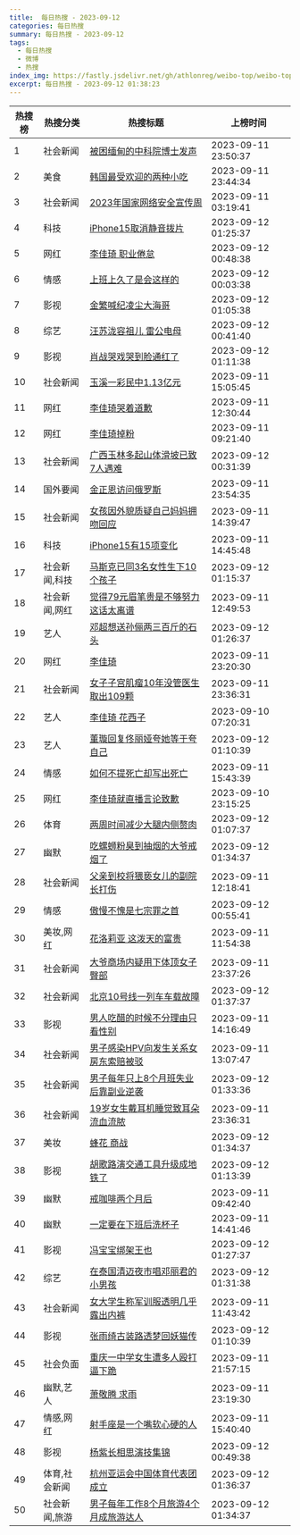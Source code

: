 ```yaml
---
title:  每日热搜 - 2023-09-12
categories: 每日热搜
summary: 每日热搜 - 2023-09-12
tags:
  - 每日热搜
  - 微博
  - 热搜
index_img: https://fastly.jsdelivr.net/gh/athlonreg/weibo-top/weibo-top.jpeg
excerpt: 每日热搜 - 2023-09-12 01:38:23
---
```


| 热搜榜 | 热搜分类 | 热搜标题 | 上榜时间 |
| --- | --- | --- | --- |
| 1 | 社会新闻 | [被困缅甸的中科院博士发声](https://s.weibo.com/weibo%3Fq%3D%2523%E8%A2%AB%E5%9B%B0%E7%BC%85%E7%94%B8%E7%9A%84%E4%B8%AD%E7%A7%91%E9%99%A2%E5%8D%9A%E5%A3%AB%E5%8F%91%E5%A3%B0%2523) | 2023-09-11 23:50:37 | 
| 2 | 美食 | [韩国最受欢迎的两种小吃](https://s.weibo.com/weibo%3Fq%3D%2523%E9%9F%A9%E5%9B%BD%E6%9C%80%E5%8F%97%E6%AC%A2%E8%BF%8E%E7%9A%84%E4%B8%A4%E7%A7%8D%E5%B0%8F%E5%90%83%2523) | 2023-09-11 23:44:34 | 
| 3 | 社会新闻 | [2023年国家网络安全宣传周](https://s.weibo.com/weibo%3Fq%3D%25232023%E5%B9%B4%E5%9B%BD%E5%AE%B6%E7%BD%91%E7%BB%9C%E5%AE%89%E5%85%A8%E5%AE%A3%E4%BC%A0%E5%91%A8%2523) | 2023-09-11 03:19:41 | 
| 4 | 科技 | [iPhone15取消静音拨片](https://s.weibo.com/weibo%3Fq%3D%2523iPhone15%E5%8F%96%E6%B6%88%E9%9D%99%E9%9F%B3%E6%8B%A8%E7%89%87%2523) | 2023-09-12 01:25:37 | 
| 5 | 网红 | [李佳琦 职业倦怠](https://s.weibo.com/weibo%3Fq%3D%2523%E6%9D%8E%E4%BD%B3%E7%90%A6%20%E8%81%8C%E4%B8%9A%E5%80%A6%E6%80%A0%2523) | 2023-09-12 00:48:38 | 
| 6 | 情感 | [上班上久了是会这样的](https://s.weibo.com/weibo%3Fq%3D%2523%E4%B8%8A%E7%8F%AD%E4%B8%8A%E4%B9%85%E4%BA%86%E6%98%AF%E4%BC%9A%E8%BF%99%E6%A0%B7%E7%9A%84%2523) | 2023-09-12 00:03:38 | 
| 7 | 影视 | [金繁喊纪凌尘大海哥](https://s.weibo.com/weibo%3Fq%3D%2523%E9%87%91%E7%B9%81%E5%96%8A%E7%BA%AA%E5%87%8C%E5%B0%98%E5%A4%A7%E6%B5%B7%E5%93%A5%2523) | 2023-09-12 01:05:38 | 
| 8 | 综艺 | [汪苏泷容祖儿 雷公电母](https://s.weibo.com/weibo%3Fq%3D%2523%E6%B1%AA%E8%8B%8F%E6%B3%B7%E5%AE%B9%E7%A5%96%E5%84%BF%20%E9%9B%B7%E5%85%AC%E7%94%B5%E6%AF%8D%2523) | 2023-09-12 00:41:40 | 
| 9 | 影视 | [肖战哭戏哭到脸通红了](https://s.weibo.com/weibo%3Fq%3D%2523%E8%82%96%E6%88%98%E5%93%AD%E6%88%8F%E5%93%AD%E5%88%B0%E8%84%B8%E9%80%9A%E7%BA%A2%E4%BA%86%2523) | 2023-09-12 01:11:38 | 
| 10 | 社会新闻 | [玉溪一彩民中1.13亿元](https://s.weibo.com/weibo%3Fq%3D%2523%E7%8E%89%E6%BA%AA%E4%B8%80%E5%BD%A9%E6%B0%91%E4%B8%AD1.13%E4%BA%BF%E5%85%83%2523) | 2023-09-11 15:05:45 | 
| 11 | 网红 | [李佳琦哭着道歉](https://s.weibo.com/weibo%3Fq%3D%2523%E6%9D%8E%E4%BD%B3%E7%90%A6%E5%93%AD%E7%9D%80%E9%81%93%E6%AD%89%2523) | 2023-09-11 12:30:44 | 
| 12 | 网红 | [李佳琦掉粉](https://s.weibo.com/weibo%3Fq%3D%2523%E6%9D%8E%E4%BD%B3%E7%90%A6%E6%8E%89%E7%B2%89%2523) | 2023-09-11 09:21:40 | 
| 13 | 社会新闻 | [广西玉林多起山体滑坡已致7人遇难](https://s.weibo.com/weibo%3Fq%3D%2523%E5%B9%BF%E8%A5%BF%E7%8E%89%E6%9E%97%E5%A4%9A%E8%B5%B7%E5%B1%B1%E4%BD%93%E6%BB%91%E5%9D%A1%E5%B7%B2%E8%87%B47%E4%BA%BA%E9%81%87%E9%9A%BE%2523) | 2023-09-12 00:31:39 | 
| 14 | 国外要闻 | [金正恩访问俄罗斯](https://s.weibo.com/weibo%3Fq%3D%2523%E9%87%91%E6%AD%A3%E6%81%A9%E8%AE%BF%E9%97%AE%E4%BF%84%E7%BD%97%E6%96%AF%2523) | 2023-09-11 23:54:35 | 
| 15 | 社会新闻 | [女孩因外貌质疑自己妈妈拥吻回应](https://s.weibo.com/weibo%3Fq%3D%2523%E5%A5%B3%E5%AD%A9%E5%9B%A0%E5%A4%96%E8%B2%8C%E8%B4%A8%E7%96%91%E8%87%AA%E5%B7%B1%E5%A6%88%E5%A6%88%E6%8B%A5%E5%90%BB%E5%9B%9E%E5%BA%94%2523) | 2023-09-11 14:39:47 | 
| 16 | 科技 | [iPhone15有15项变化](https://s.weibo.com/weibo%3Fq%3D%2523iPhone15%E6%9C%8915%E9%A1%B9%E5%8F%98%E5%8C%96%2523) | 2023-09-11 14:45:48 | 
| 17 | 社会新闻,科技 | [马斯克已同3名女性生下10个孩子](https://s.weibo.com/weibo%3Fq%3D%2523%E9%A9%AC%E6%96%AF%E5%85%8B%E5%B7%B2%E5%90%8C3%E5%90%8D%E5%A5%B3%E6%80%A7%E7%94%9F%E4%B8%8B10%E4%B8%AA%E5%AD%A9%E5%AD%90%2523) | 2023-09-12 01:15:37 | 
| 18 | 社会新闻,网红 | [觉得79元眉笔贵是不够努力这话太离谱](https://s.weibo.com/weibo%3Fq%3D%2523%E8%A7%89%E5%BE%9779%E5%85%83%E7%9C%89%E7%AC%94%E8%B4%B5%E6%98%AF%E4%B8%8D%E5%A4%9F%E5%8A%AA%E5%8A%9B%E8%BF%99%E8%AF%9D%E5%A4%AA%E7%A6%BB%E8%B0%B1%2523) | 2023-09-11 12:49:53 | 
| 19 | 艺人 | [邓超想送孙俪两三百斤的石头](https://s.weibo.com/weibo%3Fq%3D%2523%E9%82%93%E8%B6%85%E6%83%B3%E9%80%81%E5%AD%99%E4%BF%AA%E4%B8%A4%E4%B8%89%E7%99%BE%E6%96%A4%E7%9A%84%E7%9F%B3%E5%A4%B4%2523) | 2023-09-12 01:26:37 | 
| 20 | 网红 | [李佳琦](https://s.weibo.com/weibo%3Fq%3D%2523%E6%9D%8E%E4%BD%B3%E7%90%A6%2523) | 2023-09-11 23:20:30 | 
| 21 | 社会新闻 | [女子子宫肌瘤10年没管医生取出109颗](https://s.weibo.com/weibo%3Fq%3D%2523%E5%A5%B3%E5%AD%90%E5%AD%90%E5%AE%AB%E8%82%8C%E7%98%A410%E5%B9%B4%E6%B2%A1%E7%AE%A1%E5%8C%BB%E7%94%9F%E5%8F%96%E5%87%BA109%E9%A2%97%2523) | 2023-09-11 23:36:31 | 
| 22 | 艺人 | [李佳琦 花西子](https://s.weibo.com/weibo%3Fq%3D%2523%E6%9D%8E%E4%BD%B3%E7%90%A6%20%E8%8A%B1%E8%A5%BF%E5%AD%90%2523) | 2023-09-10 07:20:31 | 
| 23 | 艺人 | [董璇回复佟丽娅夸她等于夸自己](https://s.weibo.com/weibo%3Fq%3D%2523%E8%91%A3%E7%92%87%E5%9B%9E%E5%A4%8D%E4%BD%9F%E4%B8%BD%E5%A8%85%E5%A4%B8%E5%A5%B9%E7%AD%89%E4%BA%8E%E5%A4%B8%E8%87%AA%E5%B7%B1%2523) | 2023-09-12 01:10:39 | 
| 24 | 情感 | [如何不提死亡却写出死亡](https://s.weibo.com/weibo%3Fq%3D%2523%E5%A6%82%E4%BD%95%E4%B8%8D%E6%8F%90%E6%AD%BB%E4%BA%A1%E5%8D%B4%E5%86%99%E5%87%BA%E6%AD%BB%E4%BA%A1%2523) | 2023-09-11 15:43:39 | 
| 25 | 网红 | [李佳琦就直播言论致歉](https://s.weibo.com/weibo%3Fq%3D%2523%E6%9D%8E%E4%BD%B3%E7%90%A6%E5%B0%B1%E7%9B%B4%E6%92%AD%E8%A8%80%E8%AE%BA%E8%87%B4%E6%AD%89%2523) | 2023-09-10 23:15:25 | 
| 26 | 体育 | [两周时间减少大腿内侧赘肉](https://s.weibo.com/weibo%3Fq%3D%2523%E4%B8%A4%E5%91%A8%E6%97%B6%E9%97%B4%E5%87%8F%E5%B0%91%E5%A4%A7%E8%85%BF%E5%86%85%E4%BE%A7%E8%B5%98%E8%82%89%2523) | 2023-09-12 01:07:37 | 
| 27 | 幽默 | [吃螺蛳粉臭到抽烟的大爷戒烟了](https://s.weibo.com/weibo%3Fq%3D%2523%E5%90%83%E8%9E%BA%E8%9B%B3%E7%B2%89%E8%87%AD%E5%88%B0%E6%8A%BD%E7%83%9F%E7%9A%84%E5%A4%A7%E7%88%B7%E6%88%92%E7%83%9F%E4%BA%86%2523) | 2023-09-12 01:34:37 | 
| 28 | 社会新闻 | [父亲到校将猥亵女儿的副院长打伤](https://s.weibo.com/weibo%3Fq%3D%2523%E7%88%B6%E4%BA%B2%E5%88%B0%E6%A0%A1%E5%B0%86%E7%8C%A5%E4%BA%B5%E5%A5%B3%E5%84%BF%E7%9A%84%E5%89%AF%E9%99%A2%E9%95%BF%E6%89%93%E4%BC%A4%2523) | 2023-09-11 12:18:41 | 
| 29 | 情感 | [傲慢不愧是七宗罪之首](https://s.weibo.com/weibo%3Fq%3D%2523%E5%82%B2%E6%85%A2%E4%B8%8D%E6%84%A7%E6%98%AF%E4%B8%83%E5%AE%97%E7%BD%AA%E4%B9%8B%E9%A6%96%2523) | 2023-09-12 00:55:41 | 
| 30 | 美妆,网红 | [花洛莉亚 这泼天的富贵](https://s.weibo.com/weibo%3Fq%3D%2523%E8%8A%B1%E6%B4%9B%E8%8E%89%E4%BA%9A%20%E8%BF%99%E6%B3%BC%E5%A4%A9%E7%9A%84%E5%AF%8C%E8%B4%B5%2523) | 2023-09-11 11:54:38 | 
| 31 | 社会新闻 | [大爷商场内疑用下体顶女子臀部](https://s.weibo.com/weibo%3Fq%3D%2523%E5%A4%A7%E7%88%B7%E5%95%86%E5%9C%BA%E5%86%85%E7%96%91%E7%94%A8%E4%B8%8B%E4%BD%93%E9%A1%B6%E5%A5%B3%E5%AD%90%E8%87%80%E9%83%A8%2523) | 2023-09-11 23:37:26 | 
| 32 | 社会新闻 | [北京10号线一列车车载故障](https://s.weibo.com/weibo%3Fq%3D%2523%E5%8C%97%E4%BA%AC10%E5%8F%B7%E7%BA%BF%E4%B8%80%E5%88%97%E8%BD%A6%E8%BD%A6%E8%BD%BD%E6%95%85%E9%9A%9C%2523) | 2023-09-12 01:37:37 | 
| 33 | 影视 | [男人吃醋的时候不分理由只看性别](https://s.weibo.com/weibo%3Fq%3D%2523%E7%94%B7%E4%BA%BA%E5%90%83%E9%86%8B%E7%9A%84%E6%97%B6%E5%80%99%E4%B8%8D%E5%88%86%E7%90%86%E7%94%B1%E5%8F%AA%E7%9C%8B%E6%80%A7%E5%88%AB%2523) | 2023-09-11 14:16:49 | 
| 34 | 社会新闻 | [男子感染HPV向发生关系女房东索赔被驳](https://s.weibo.com/weibo%3Fq%3D%2523%E7%94%B7%E5%AD%90%E6%84%9F%E6%9F%93HPV%E5%90%91%E5%8F%91%E7%94%9F%E5%85%B3%E7%B3%BB%E5%A5%B3%E6%88%BF%E4%B8%9C%E7%B4%A2%E8%B5%94%E8%A2%AB%E9%A9%B3%2523) | 2023-09-11 13:07:47 | 
| 35 | 社会新闻 | [男子每年只上8个月班失业后靠副业逆袭](https://s.weibo.com/weibo%3Fq%3D%2523%E7%94%B7%E5%AD%90%E6%AF%8F%E5%B9%B4%E5%8F%AA%E4%B8%8A8%E4%B8%AA%E6%9C%88%E7%8F%AD%E5%A4%B1%E4%B8%9A%E5%90%8E%E9%9D%A0%E5%89%AF%E4%B8%9A%E9%80%86%E8%A2%AD%2523) | 2023-09-12 01:33:36 | 
| 36 | 社会新闻 | [19岁女生戴耳机睡觉致耳朵流血流脓](https://s.weibo.com/weibo%3Fq%3D%252319%E5%B2%81%E5%A5%B3%E7%94%9F%E6%88%B4%E8%80%B3%E6%9C%BA%E7%9D%A1%E8%A7%89%E8%87%B4%E8%80%B3%E6%9C%B5%E6%B5%81%E8%A1%80%E6%B5%81%E8%84%93%2523) | 2023-09-11 23:36:31 | 
| 37 | 美妆 | [蜂花 商战](https://s.weibo.com/weibo%3Fq%3D%2523%E8%9C%82%E8%8A%B1%20%E5%95%86%E6%88%98%2523) | 2023-09-12 01:34:37 | 
| 38 | 影视 | [胡歌路演交通工具升级成地铁了](https://s.weibo.com/weibo%3Fq%3D%2523%E8%83%A1%E6%AD%8C%E8%B7%AF%E6%BC%94%E4%BA%A4%E9%80%9A%E5%B7%A5%E5%85%B7%E5%8D%87%E7%BA%A7%E6%88%90%E5%9C%B0%E9%93%81%E4%BA%86%2523) | 2023-09-12 01:13:39 | 
| 39 | 幽默 | [戒咖啡两个月后](https://s.weibo.com/weibo%3Fq%3D%2523%E6%88%92%E5%92%96%E5%95%A1%E4%B8%A4%E4%B8%AA%E6%9C%88%E5%90%8E%2523) | 2023-09-11 09:42:40 | 
| 40 | 幽默 | [一定要在下班后洗杯子](https://s.weibo.com/weibo%3Fq%3D%2523%E4%B8%80%E5%AE%9A%E8%A6%81%E5%9C%A8%E4%B8%8B%E7%8F%AD%E5%90%8E%E6%B4%97%E6%9D%AF%E5%AD%90%2523) | 2023-09-11 14:41:46 | 
| 41 | 影视 | [冯宝宝绑架王也](https://s.weibo.com/weibo%3Fq%3D%2523%E5%86%AF%E5%AE%9D%E5%AE%9D%E7%BB%91%E6%9E%B6%E7%8E%8B%E4%B9%9F%2523) | 2023-09-12 01:27:37 | 
| 42 | 综艺 | [在泰国清迈夜市唱邓丽君的小男孩](https://s.weibo.com/weibo%3Fq%3D%2523%E5%9C%A8%E6%B3%B0%E5%9B%BD%E6%B8%85%E8%BF%88%E5%A4%9C%E5%B8%82%E5%94%B1%E9%82%93%E4%B8%BD%E5%90%9B%E7%9A%84%E5%B0%8F%E7%94%B7%E5%AD%A9%2523) | 2023-09-12 01:31:38 | 
| 43 | 社会新闻 | [女大学生称军训服透明几乎露出内裤](https://s.weibo.com/weibo%3Fq%3D%2523%E5%A5%B3%E5%A4%A7%E5%AD%A6%E7%94%9F%E7%A7%B0%E5%86%9B%E8%AE%AD%E6%9C%8D%E9%80%8F%E6%98%8E%E5%87%A0%E4%B9%8E%E9%9C%B2%E5%87%BA%E5%86%85%E8%A3%A4%2523) | 2023-09-11 11:43:42 | 
| 44 | 影视 | [张雨绮古装路透梦回妖猫传](https://s.weibo.com/weibo%3Fq%3D%2523%E5%BC%A0%E9%9B%A8%E7%BB%AE%E5%8F%A4%E8%A3%85%E8%B7%AF%E9%80%8F%E6%A2%A6%E5%9B%9E%E5%A6%96%E7%8C%AB%E4%BC%A0%2523) | 2023-09-12 01:10:39 | 
| 45 | 社会负面 | [重庆一中学女生遭多人殴打逼下跪](https://s.weibo.com/weibo%3Fq%3D%2523%E9%87%8D%E5%BA%86%E4%B8%80%E4%B8%AD%E5%AD%A6%E5%A5%B3%E7%94%9F%E9%81%AD%E5%A4%9A%E4%BA%BA%E6%AE%B4%E6%89%93%E9%80%BC%E4%B8%8B%E8%B7%AA%2523) | 2023-09-11 21:57:15 | 
| 46 | 幽默,艺人 | [萧敬腾 求雨](https://s.weibo.com/weibo%3Fq%3D%2523%E8%90%A7%E6%95%AC%E8%85%BE%20%E6%B1%82%E9%9B%A8%2523) | 2023-09-11 23:19:30 | 
| 47 | 情感,网红 | [射手座是一个嘴软心硬的人](https://s.weibo.com/weibo%3Fq%3D%2523%E5%B0%84%E6%89%8B%E5%BA%A7%E6%98%AF%E4%B8%80%E4%B8%AA%E5%98%B4%E8%BD%AF%E5%BF%83%E7%A1%AC%E7%9A%84%E4%BA%BA%2523) | 2023-09-11 15:40:40 | 
| 48 | 影视 | [杨紫长相思演技集锦](https://s.weibo.com/weibo%3Fq%3D%2523%E6%9D%A8%E7%B4%AB%E9%95%BF%E7%9B%B8%E6%80%9D%E6%BC%94%E6%8A%80%E9%9B%86%E9%94%A6%2523) | 2023-09-12 00:49:38 | 
| 49 | 体育,社会新闻 | [杭州亚运会中国体育代表团成立](https://s.weibo.com/weibo%3Fq%3D%2523%E6%9D%AD%E5%B7%9E%E4%BA%9A%E8%BF%90%E4%BC%9A%E4%B8%AD%E5%9B%BD%E4%BD%93%E8%82%B2%E4%BB%A3%E8%A1%A8%E5%9B%A2%E6%88%90%E7%AB%8B%2523) | 2023-09-12 01:36:37 | 
| 50 | 社会新闻,旅游 | [男子每年工作8个月旅游4个月成旅游达人](https://s.weibo.com/weibo%3Fq%3D%2523%E7%94%B7%E5%AD%90%E6%AF%8F%E5%B9%B4%E5%B7%A5%E4%BD%9C8%E4%B8%AA%E6%9C%88%E6%97%85%E6%B8%B84%E4%B8%AA%E6%9C%88%E6%88%90%E6%97%85%E6%B8%B8%E8%BE%BE%E4%BA%BA%2523) | 2023-09-12 01:34:37 | 
